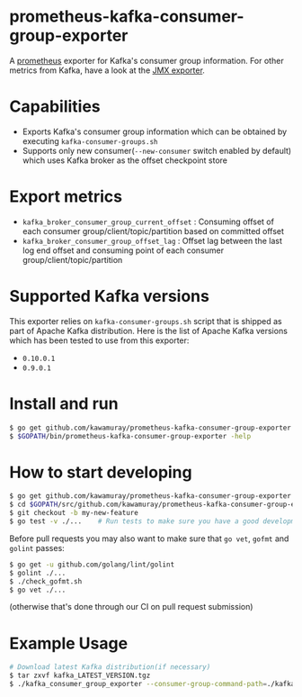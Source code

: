 prometheus-kafka-consumer-group-exporter
========================================

A [prometheus](https://prometheus.io/) exporter for Kafka's consumer group
information. For other metrics from Kafka, have a look at the [JMX
exporter](https://github.com/prometheus/jmx_exporter).

Capabilities
============
 - Exports Kafka's consumer group information which can be obtained by
   executing `kafka-consumer-groups.sh`
 - Supports only new consumer(`--new-consumer` switch enabled by default) which
   uses Kafka broker as the offset checkpoint store

Export metrics
==============
 - `kafka_broker_consumer_group_current_offset` : Consuming offset of each
   consumer group/client/topic/partition based on committed offset
 - `kafka_broker_consumer_group_offset_lag` : Offset lag between the last log
   end offset and consuming point of each consumer group/client/topic/partition

Supported Kafka versions
========================
This exporter relies on `kafka-consumer-groups.sh` script that is shipped as
part of Apache Kafka distribution.  Here is the list of Apache Kafka versions
which has been tested to use from this exporter:

 - `0.10.0.1`
 - `0.9.0.1`

Install and run
===============
```sh
$ go get github.com/kawamuray/prometheus-kafka-consumer-group-exporter
$ $GOPATH/bin/prometheus-kafka-consumer-group-exporter -help
```

How to start developing
=======================
```sh
$ go get github.com/kawamuray/prometheus-kafka-consumer-group-exporter
$ cd $GOPATH/src/github.com/kawamuray/prometheus-kafka-consumer-group-exporter
$ git checkout -b my-new-feature
$ go test -v ./...    # Run tests to make sure you have a good development environment and all works.
```

Before pull requests you may also want to make sure that `go vet`, `gofmt` and `golint` passes:
```sh
$ go get -u github.com/golang/lint/golint
$ golint ./...
$ ./check_gofmt.sh
$ go vet ./...
```
(otherwise that's done through our CI on pull request submission)

Example Usage
=============
```sh
# Download latest Kafka distribution(if necessary)
$ tar zxvf kafka_LATEST_VERSION.tgz
$ ./kafka_consumer_group_exporter --consumer-group-command-path=./kafka_LATEST_VERSION/bin/kafka-consumer-groups.sh BOOTSTRAP_SERVERS
```
